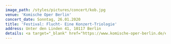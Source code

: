 ```yaml
---
image_path: /styles/pictures/concert/kob.jpg
venue: 'Komische Oper Berlin'
concert_date: Sonntag, 26.01.2020
title: 'Festival: Flucht- Eine Konzert-Triologie'
address: Unter den Linden 41, 10117 Berlin
details: <a target="_blank" href="https://www.komische-oper-berlin.de/entdecken/konzert-trilogie/>Tickets</a>
---
```

